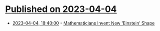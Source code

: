 # [Published on 2023-04-04](index.md)

* [2023-04-04, 18:40:00](https://science.slashdot.org/story/23/04/04/1831232/mathematicians-invent-new-einstein-shape?utm_source=rss1.0mainlinkanon&utm_medium=feed) - [Mathematicians Invent New 'Einstein' Shape](https://science.slashdot.org/story/23/04/04/1831232/mathematicians-invent-new-einstein-shape?utm_source=rss1.0mainlinkanon&utm_medium=feed)
